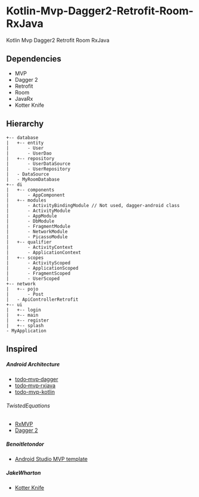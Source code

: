 # Kotlin-Mvp-Dagger2-Retrofit-Room-RxJava
Kotlin Mvp Dagger2 Retrofit Room RxJava

## Dependencies
  * MVP
  * Dagger 2
  * Retrofit
  * Room
  * JavaRx
  * Kotter Knife

## Hierarchy

```
+-- database
|   +-- entity
|       - User
|       - UserDao
|   +-- repository
|       - UserDataSource
|       - UserRepository
|   - DataSource
|   - MyRoomDatabase
+-- di
|   +-- components
|       - AppComponent
|   +-- modules
|       - ActivityBindingModule // Not used, dagger-android class
|       - ActivityModule
|       - AppModule
|       - DbModule
|       - FragmentModule
|       - NetworkModule
|       - PicassoModule
|   +-- qualifier
|       - ActivityContext
|       - ApplicationContext
|   +-- scopes
|       - ActivityScoped
|       - ApplicationScoped
|       - FragmentScoped
|       - UserScoped
+-- network
|   +-- pojo
|       - Post
|   - ApiControllerRetrofit
+-- ui
|   +-- login
|   +-- main
|   +-- register
|   +-- splash
- MyApplication
```
## Inspired

##### Android Architecture
* [todo‑mvp‑dagger](https://github.com/googlesamples/android-architecture/tree/todo-mvp-dagger/)
* [todo‑mvp‑rxjava](https://github.com/googlesamples/android-architecture/tree/todo-mvp-rxjava/)
* [todo-mvp-kotlin](https://github.com/googlesamples/android-architecture/tree/dev-todo-mvp-kotlin/)

###### TwistedEquations
* [RxMVP](https://www.youtube.com/watch?v=--wragcEDtI&list=PLuR1PJnGR-IgeDuzxoGe3hHV_8OfbHy8c/)
* [Dagger 2](https://www.youtube.com/watch?v=Qwk7ESmaCq0&list=PLuR1PJnGR-Ih-HXnGSpnqjdhdvqcwhfFU/)

##### Benoitletondor
* [Android Studio MVP template](https://github.com/benoitletondor/Android-Studio-MVP-template/)

##### JakeWharton
* [Kotter Knife](https://github.com/JakeWharton/kotterknife/)